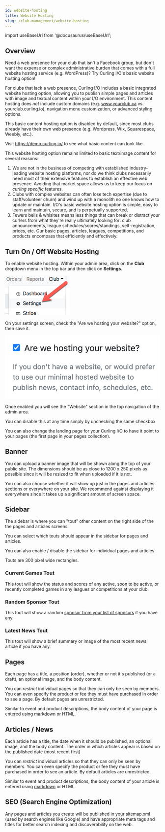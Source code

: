```yaml
---
id: website-hosting
title: Website Hosting
slug: /club-management/website-hosting
---
```

import useBaseUrl from '@docusaurus/useBaseUrl';

## Overview

Need a web presence for your club that isn't a Facebook group, but don't want the expense or complex administrative burden that comes with a full website hosting service (e.g. WordPress)?  Try Curling I/O's basic website hosting option!

For clubs that lack a web presence, Curling I/O includes a basic integrated website hosting option, allowing you to publish simple pages and articles with image and textual content within your I/O environment.  This content hosting does *not* include custom domains (e.g. www.yourclub.ca vs. yourclub.curling.io), navigation menu customization, or advanced styling options.

This basic content hosting option is disabled by default, since most clubs already have their own web presence (e.g. Wordpress, Wix, Squarespace, Weebly, etc.).

Visit https://demo.curling.io/ to see what basic content can look like.

This website hosting option remains limited to basic text/image content for several reasons:

1. We are not in the business of competing with established industry-leading website hosting platforms, nor do we think clubs necessarily need most of their extensive features to establish an effective web presence. Avoiding that market space allows us to keep our focus on *curling specific* features.
2. Clubs with complex websites can often lose tech expertise (due to staff/volunteer churn) and wind up with a monolith no one knows how to update or maintain.  I/O's basic website hosting option is simple, easy to learn and maintain, secure, and is perpetually supported.
3. Fewers bells & whisltes means less things that can break or distract your curlers from what they're really ultimately looking for: club announcements, league schedules/scores/standings, self-registration, prices, etc.  Our basic pages, articles, leagues, competitions, and products encompass that efficiently and effectively.


## Turn On / Off Website Hosting

To enable website hosting. Within your admin area, click on the **Club** dropdown menu in the top bar and then click on **Settings**.

![Settings Navigation](/img/docs/club-management/settings/navigation.png)

On your settings screen, check the "Are we hosting your website?" option, then save it.

![Settings Website Hosting](/img/docs/club-management/settings/website-hosting.png)

Once enabled you will see the "Website" section in the top navigation of the admin area.

You can disable this at any time simply by unchecking the same checkbox.

You can also change the landing page for your Curling I/O to have it point to your pages (the first page in your pages collection).


## Banner

You can upload a banner image that will be shown along the top of your public site.
The dimensions should be as close to 1200 x 250 pixels as possible since it will be resized to fit when uploaded if it is not.

You can also choose whether it will show up just in the pages and articles sections or everywhere on your site.
We recommend against displaying it everywhere since it takes up a significant amount of screen space.


## Sidebar

The sidebar is where you can "tout" other content on the right side of the the pages and articles screens.

You can select which touts should appear in the sidebar for pages and articles.

You can also enable / disable the sidebar for individual pages and articles.

Touts are 300 pixel wide rectangles.

### Current Games Tout

This tout will show the status and scores of any active, soon to be active, or recently completed games in any leagues or competitions at your club.

### Random Sponsor Tout

This tout will show a random [sponsor from your list of sponsors](/docs/club-management/sponsors) if you have any.

### Latest News Tout

This tout will show a brief summary or image of the most recent news article if you have any.


## Pages

Each page has a title, a position (order), whether or not it's published (or a draft), an optional image, and the body content.

You can *restrict* individual pages so that they can only be seen by members. You can even specify the product or fee they must have purchased in order to see a page.
By default pages are unrestricted.

Similar to event and product descriptions, the body content of your page is entered using [markdown](https://www.markdownguide.org/cheat-sheet/) or HTML.


## Articles / News

Each article has a title, the date when it should be published, an optional image, and the body content.
The order in which articles appear is based on the published date (most recent first)

You can *restrict* individual articles so that they can only be seen by members. You can even specify the product or fee they must have purchased in order to see an article.  By default articles are unrestricted.

Similar to event and product descriptions, the body content of your article is entered using [markdown](https://www.markdownguide.org/cheat-sheet/) or HTML.

## SEO (Search Engine Optimization)

Any pages and articles you create will be published in your sitemap.xml (used by search engines like Google) and have appropriate meta tags and titles for better search indexing and discoverability on the web.
